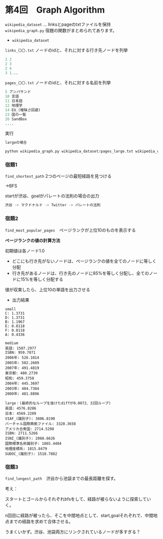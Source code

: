 # 第4回　Graph Algorithm

`wikipedia_dataset` … linksとpageのtxtファイルを保持  
`wikipedia_graph.py` 宿題の関数がまとめられてあります。


- `wikipedia_dataset`

  
`links_〇〇.txt` ノードのidと、それに対する行き先ノードを列挙

```python
1 2
2 3
2 4
3 1...
```

`pages_〇〇.txt` ノードのidと、それに対する名前を列挙

```python
5 アンパサンド
10 言語
11 日本語
12 地理学
14 EU_(曖昧さ回避)
23 国の一覧
26 SandBox
....
```

実行

```python
largeの場合

python wikipedia_graph.py wikipedia_dataset/pages_large.txt wikipedia_dataset/links_large.txt
```



### 宿題1

`find_shortest_path` 2つのページの最短経路を見つける

→BFS

startが渋谷、goalがパレートの法則の場合の出力

```python
渋谷 -> マクドナルド -> Twitter -> パレートの法則
```

### 宿題2

`find_most_popular_pages`　ページランクが上位10のものを表示する

**ページランクの値の計算方法**  

初期値は各ノード1.0

- どこにも行き先がないノードは、ページランクの値を全てのノードに等しく分配
- 行き先があるノードは、行き先のノードに85%を等しく分配し、全てのノードに15%を等しく分配する

値が収束したら、上位10の単語を出力させる  

- 出力結果

```
small
C: 1.3731
D: 1.3731
B: 1.1967
E: 0.8118
F: 0.8118
A: 0.4336
```
```
medium
英語: 1507.2977
ISBN: 959.7071
2006年: 526.1014
2005年: 502.2609
2007年: 491.4819
東京都: 480.2739
昭和: 459.3758
2004年: 445.3697
2003年: 404.7384
2000年: 401.8896
```
```
large：(最終的なループを抜けたdiffが0.0072、32回ループ)
英語: 4576.8286
日本: 4569.2209
VIAF_(識別子): 3806.8190
バーチャル国際典拠ファイル: 3320.3658
アメリカ合衆国: 2714.5298
ISBN: 2711.5266
ISNI_(識別子): 2060.6626
国際標準名称識別子: 1865.4484
地理座標系: 1815.8479
SUDOC_(識別子): 1518.7882
```

### 宿題3

`find_longest_path`　渋谷から池袋までの最長距離を探す。

考え：

スタートとゴールからそれぞれbfsをして、経路が被らないように探索していく。

n回目に経路が被ったら、そこを中間地点として、start,goalそれぞれで、中間地点までの経路を求めて合体させる。

うまくいかず。渋谷、池袋両方にリンクされているノードが多すぎる？
